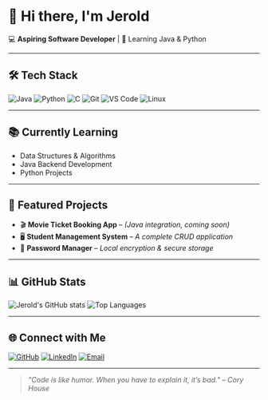 
# 👋 Hi there, I'm Jerold

💻 **Aspiring Software Developer** | 🚀 Learning Java & Python  

---

## 🛠️ Tech Stack
![Java](https://img.shields.io/badge/Java-%23ED8B00.svg?style=for-the-badge&logo=openjdk&logoColor=white)
![Python](https://img.shields.io/badge/Python-%2314354C.svg?style=for-the-badge&logo=python&logoColor=white)
![C](https://img.shields.io/badge/C-%2300599C.svg?style=for-the-badge&logo=c&logoColor=white)
![Git](https://img.shields.io/badge/Git-%23F05032.svg?style=for-the-badge&logo=git&logoColor=white)
![VS Code](https://img.shields.io/badge/VS%20Code-%23007ACC.svg?style=for-the-badge&logo=visual-studio-code&logoColor=white)
![Linux](https://img.shields.io/badge/Linux-%23FCC624.svg?style=for-the-badge&logo=linux&logoColor=black)

---

## 📚 Currently Learning
- Data Structures & Algorithms  
- Java Backend Development  
- Python Projects  

---

## 📂 Featured Projects
- 🎬 **Movie Ticket Booking App** – *(Java integration, coming soon)*  
- 🖥️ **Student Management System** – *A complete CRUD application*  
- 🔐 **Password Manager** – *Local encryption & secure storage*  

---

## 📊 GitHub Stats
![Jerold's GitHub stats](https://github-readme-stats.vercel.app/api?username=JeroldJohn&show_icons=true&theme=tokyonight)
![Top Languages](https://github-readme-stats.vercel.app/api/top-langs/?username=JeroldJohn&layout=compact&theme=tokyonight)

---

## 🌐 Connect with Me
[![GitHub](https://img.shields.io/badge/GitHub-%2312100E.svg?style=for-the-badge&logo=github&logoColor=white)](https://github.com/JeroldJohn)
[![LinkedIn](https://img.shields.io/badge/LinkedIn-%230077B5.svg?style=for-the-badge&logo=linkedin&logoColor=white)](https://www.linkedin.com/in/jerold-john)
[![Email](https://img.shields.io/badge/Email-%23D14836.svg?style=for-the-badge&logo=gmail&logoColor=white)](mailto:jeroldjohn.j@example.com)

---

> *"Code is like humor. When you have to explain it, it’s bad." – Cory House*
